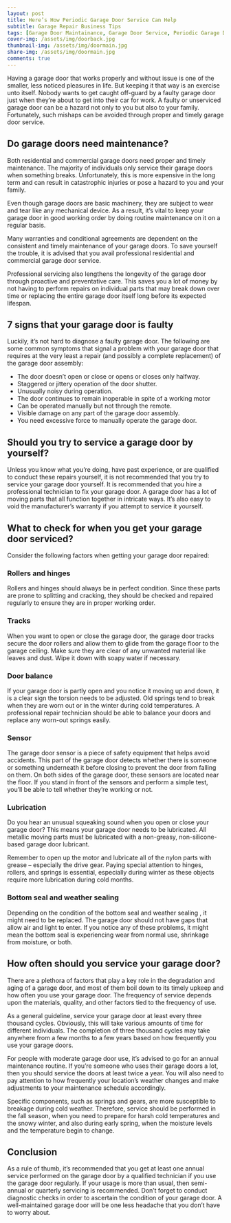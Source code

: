 ```yaml
---
layout: post
title: Here’s How Periodic Garage Door Service Can Help
subtitle: Garage Repair Business Tips
tags: [Garage Door Maintainance, Garage Door Service, Periodic Garage Door Service]
cover-img: /assets/img/doorback.jpg
thumbnail-img: /assets/img/doormain.jpg
share-img: /assets/img/doormain.jpg
comments: true
---
```


Having a garage door that works properly and without issue is one of the smaller, less noticed pleasures in life. But keeping it that way is an exercise unto itself. Nobody wants to get caught off-guard by a faulty garage door just when they’re about to get into their car for work. A faulty or unserviced garage door can be a hazard not only to you but also to your family. Fortunately, such mishaps can be avoided through proper and timely garage door service.

## Do garage doors need maintenance?
Both residential and commercial garage doors need proper and timely maintenance. The majority of individuals only service their garage doors when something breaks. Unfortunately, this is more expensive in the long term and can result in catastrophic injuries or pose a hazard to you and your family.

Even though garage doors are basic machinery, they are subject to wear and tear like any mechanical device. As a result, it’s vital to keep your garage door in good working order by doing routine maintenance on it on a regular basis.

Many warranties and conditional agreements are dependent on the consistent and timely maintenance of your garage doors. To save yourself the trouble, it is advised that you avail professional residential and commercial garage door service.

Professional servicing also lengthens the longevity of the garage door through proactive and preventative care. This saves you a lot of money by not having to perform repairs on individual parts that may break down over time or replacing the entire garage door itself long before its expected lifespan.

## 7 signs that your garage door is faulty
Luckily, it’s not hard to diagnose a faulty garage door. The following are some common symptoms that signal a problem with your garage door that requires at the very least a repair (and possibly a complete replacement) of the garage door assembly:

- The door doesn’t open or close or opens or closes only halfway.
- Staggered or jittery operation of the door shutter.
- Unusually noisy during operation.
- The door continues to remain inoperable in spite of a working motor
- Can be operated manually but not through the remote.
- Visible damage on any part of the garage door assembly.
- You need excessive force to manually operate the garage door.

## Should you try to service a garage door by yourself?
Unless you know what you’re doing, have past experience, or are qualified to conduct these repairs yourself, it is not recommended that you try to service your garage door yourself. It is recommended that you hire a professional technician to fix your garage door. A garage door has a lot of moving parts that all function together in intricate ways. It’s also easy to void the manufacturer’s warranty if you attempt to service it yourself.

## What to check for when you get your garage door serviced?
Consider the following factors when getting your garage door repaired:

### Rollers and hinges
Rollers and hinges should always be in perfect condition. Since these parts are prone to splitting and cracking, they should be checked and repaired regularly to ensure they are in proper working order.

### Tracks
When you want to open or close the garage door, the garage door tracks secure the door rollers and allow them to glide from the garage floor to the garage ceiling. Make sure they are clear of any unwanted material like leaves and dust. Wipe it down with soapy water if necessary.

### Door balance
If your garage door is partly open and you notice it moving up and down, it is a clear sign the torsion needs to be adjusted. Old springs tend to break when they are worn out or in the winter during cold temperatures. A professional repair technician should be able to balance your doors and replace any worn-out springs easily.

### Sensor
The garage door sensor is a piece of safety equipment that helps avoid accidents. This part of the garage door detects whether there is someone or something underneath it before closing to prevent the door from falling on them. On both sides of the garage door, these sensors are located near the floor. If you stand in front of the sensors and perform a simple test, you’ll be able to tell whether they’re working or not.

### Lubrication
Do you hear an unusual squeaking sound when you open or close your garage door? This means your garage door needs to be lubricated. All metallic moving parts must be lubricated with a non-greasy, non-silicone-based garage door lubricant.

Remember to open up the motor and lubricate all of the nylon parts with grease – especially the drive gear. Paying special attention to hinges, rollers, and springs is essential, especially during winter as these objects require more lubrication during cold months.

### Bottom seal and weather sealing
Depending on the condition of the bottom seal and weather sealing , it might need to be replaced. The garage door should not have gaps that allow air and light to enter. If you notice any of these problems, it might mean the bottom seal is experiencing wear from normal use, shrinkage from moisture, or both.

## How often should you service your garage door?
There are a plethora of factors that play a key role in the degradation and aging of a garage door, and most of them boil down to its timely upkeep and how often you use your garage door. The frequency of service depends upon the materials, quality, and other factors tied to the frequency of use.

As a general guideline, service your garage door at least every three thousand cycles. Obviously, this will take various amounts of time for different individuals. The completion of three thousand cycles may take anywhere from a few months to a few years based on how frequently you use your garage doors.

For people with moderate garage door use, it’s advised to go for an annual maintenance routine. If you’re someone who uses their garage doors a lot, then you should service the doors at least twice a year. You will also need to pay attention to how frequently your location’s weather changes and make adjustments to your maintenance schedule accordingly.

Specific components, such as springs and gears, are more susceptible to breakage during cold weather. Therefore, service should be performed in the fall season, when you need to prepare for harsh cold temperatures and the snowy winter, and also during early spring, when the moisture levels and the temperature begin to change.

## Conclusion
As a rule of thumb, it’s recommended that you get at least one annual service performed on the garage door by a qualified technician if you use the garage door regularly. If your usage is more than usual, then semi-annual or quarterly servicing is recommended. Don’t forget to conduct diagnostic checks in order to ascertain the condition of your garage door. A well-maintained garage door will be one less headache that you don’t have to worry about.
